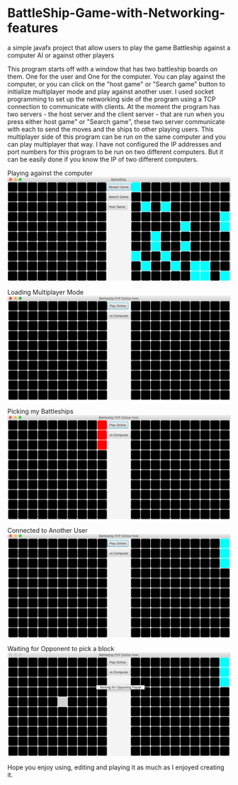 # BattleShip-Game-with-Networking-features
a  simple javafx project that allow users to play the game Battleship against a computer AI or against other players

This program starts off with a window that has two battleship boards on them. One for the user and One for the computer. 
You can play against the computer, or you can click on the "host game" or "Search game" button to initialize
multiplayer mode and play against another user. I used socket programming to set up the networking side of the program using
a TCP connection to communicate with clients. At the moment the program has two servers - the host server and the client 
server - that are run when you press either host game" or "Search game", these two server communicate with each to send the 
moves and the ships to other playing users. This multiplayer side of this program can be run on the same computer and 
you can play multiplayer that way.  I have not configured the IP addresses and port numbers for this program to be run on 
two different computers. But it can be easily done if you know the IP of two different computers.



Playing against the computer
![alt tag](https://github.com/oMARIY/BattleShip-Game-with-Networking-features/blob/master/BattleShip/Battleship%20Images/playing%20against%20ComputerAI.png "Playing against the computer")


Loading Multiplayer Mode
![alt tag](https://github.com/oMARIY/BattleShip-Game-with-Networking-features/blob/master/BattleShip/Battleship%20Images/loading%20multiplayer.png "Loading Multiplayer Mode")


Picking my Battleships
![alt tag](https://github.com/oMARIY/BattleShip-Game-with-Networking-features/blob/master/BattleShip/Battleship%20Images/Picking%20my%20BattleShips.png "Picking my Battleships")


Connected to Another User
![alt tag](https://github.com/oMARIY/BattleShip-Game-with-Networking-features/blob/master/BattleShip/Battleship%20Images/Connected%20to%20Player.png "Connected to Another User")


Waiting for Opponent to pick a block
![alt tag](https://github.com/oMARIY/BattleShip-Game-with-Networking-features/blob/master/BattleShip/Battleship%20Images/PvP%20waiting%20for%20opponet.png "Waiting for Opponent to pick a block")


Hope you enjoy using, editing and playing it as much as I enjoyed creating it.
